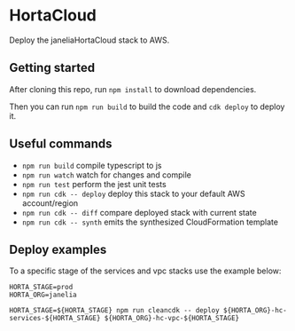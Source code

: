 # HortaCloud

Deploy the janeliaHortaCloud stack to AWS.

## Getting started

After cloning this repo, run `npm install` to download dependencies.

Then you can run `npm run build` to build the code and `cdk deploy` to deploy it.

## Useful commands

* `npm run build`   compile typescript to js
* `npm run watch`   watch for changes and compile
* `npm run test`    perform the jest unit tests
* `npm run cdk -- deploy`  deploy this stack to your default AWS account/region
* `npm run cdk -- diff`  compare deployed stack with current state
* `npm run cdk -- synth`  emits the synthesized CloudFormation template

## Deploy examples

To a specific stage of the services and vpc stacks use the example below:

```
HORTA_STAGE=prod
HORTA_ORG=janelia

HORTA_STAGE=${HORTA_STAGE} npm run cleancdk -- deploy ${HORTA_ORG}-hc-services-${HORTA_STAGE} ${HORTA_ORG}-hc-vpc-${HORTA_STAGE}
```

